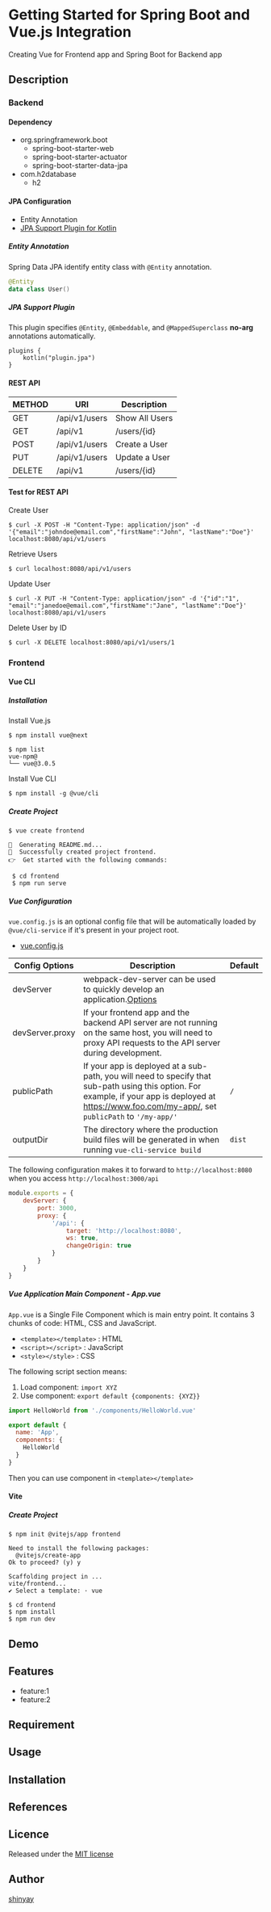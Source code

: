 # Getting Started for Spring Boot and Vue.js Integration

Creating Vue for Frontend app and Spring Boot for Backend app

## Description
### Backend
#### Dependency
- org.springframework.boot
  - spring-boot-starter-web
  - spring-boot-starter-actuator
  - spring-boot-starter-data-jpa
- com.h2database
  - h2

#### JPA Configuration
- Entity Annotation
- [JPA Support Plugin for Kotlin](https://kotlinlang.org/docs/no-arg-plugin.html#jpa-support)

##### Entity Annotation
Spring Data JPA identify entity class with `@Entity` annotation.

```kotlin
@Entity
data class User()
```

##### JPA Support Plugin
This plugin specifies `@Entity`, `@Embeddable`, and `@MappedSuperclass` **no-arg** annotations automatically.
```
plugins {
	kotlin("plugin.jpa")
}
```

#### REST API
|METHOD|URI|Description|
|------|---|-----------|
|GET|/api/v1/users|Show All Users|
|GET|/api/v1|/users/{id}|Show a User by ID|
|POST|/api/v1/users|Create a User|
|PUT|/api/v1/users|Update a User|
|DELETE|/api/v1|/users/{id}|Delete a User by ID|

#### Test for REST API

Create User
```
$ curl -X POST -H "Content-Type: application/json" -d '{"email":"johndoe@email.com","firstName":"John", "lastName":"Doe"}' localhost:8080/api/v1/users
```

Retrieve Users
```
$ curl localhost:8080/api/v1/users
```

Update User
```
$ curl -X PUT -H "Content-Type: application/json" -d '{"id":"1", "email":"janedoe@email.com","firstName":"Jane", "lastName":"Doe"}' localhost:8080/api/v1/users
```

Delete User by ID
```
$ curl -X DELETE localhost:8080/api/v1/users/1
```

### Frontend
#### Vue CLI
##### Installation

Install Vue.js
```
$ npm install vue@next
```
```
$ npm list
vue-npm@
└── vue@3.0.5
```

Install Vue CLI
```
$ npm install -g @vue/cli
```

##### Create Project
```
$ vue create frontend

📄  Generating README.md...
🎉  Successfully created project frontend.
👉  Get started with the following commands:
```
```
 $ cd frontend
 $ npm run serve
```

##### Vue Configuration
`vue.config.js` is an optional config file that will be automatically loaded by `@vue/cli-service` if it's present in your project root.

- [vue.config.js](https://cli.vuejs.org/config/#vue-config-js)

|Config Options|Description|Default|
|--------------|-----------|-------|
|devServer|webpack-dev-server can be used to quickly develop an application.[Options](https://webpack.js.org/configuration/dev-server/)||
|devServer.proxy|If your frontend app and the backend API server are not running on the same host, you will need to proxy API requests to the API server during development.||
|publicPath|If your app is deployed at a sub-path, you will need to specify that sub-path using this option. For example, if your app is deployed at https://www.foo.com/my-app/, set `publicPath` to `'/my-app/'`|`/`|
|outputDir|The directory where the production build files will be generated in when running `vue-cli-service build`|`dist`|

The following configuration makes it to forward to `http://localhost:8080` when you access `http://localhost:3000/api`

```js
module.exports = {
    devServer: {
        port: 3000,
        proxy: {
            '/api': {
                target: 'http://localhost:8080',
                ws: true,
                changeOrigin: true
            }
        }
    }
}
```

##### Vue Application Main Component - App.vue
`App.vue` is a Single File Component which is main entry point.
It contains 3 chunks of code: HTML, CSS and JavaScript.

- `<template></template>` : HTML
- `<script></script>` : JavaScript
- `<style></style>` : CSS

The following script section means:
1. Load component: `import XYZ`
2. Use component: `export default {components: {XYZ}}`

```js
import HelloWorld from './components/HelloWorld.vue'

export default {
  name: 'App',
  components: {
    HelloWorld
  }
}
```

Then you can use component in `<template></template>`

#### Vite
##### Create Project
```
$ npm init @vitejs/app frontend

Need to install the following packages:
  @vitejs/create-app
Ok to proceed? (y) y

Scaffolding project in ...
vite/frontend...
✔ Select a template: · vue
```
```
$ cd frontend
$ npm install
$ npm run dev
```

## Demo

## Features

- feature:1
- feature:2

## Requirement

## Usage

## Installation

## References

## Licence

Released under the [MIT license](https://gist.githubusercontent.com/shinyay/56e54ee4c0e22db8211e05e70a63247e/raw/34c6fdd50d54aa8e23560c296424aeb61599aa71/LICENSE)

## Author

[shinyay](https://github.com/shinyay)
